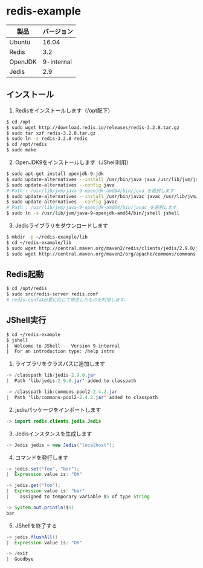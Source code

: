 # redis-example

| 製品 | バージョン |
|---|---|
| Ubuntu | 16.04 |
| Redis | 3.2 |
| OpenJDK | 9-internal |
| Jedis | 2.9 |

## インストール

1. Redisをインストールします（/opt配下）

```bash
$ cd /opt
$ sudo wget http://download.redis.io/releases/redis-3.2.8.tar.gz
$ sudo tar xzf redis-3.2.8.tar.gz
$ sudo ln -s redis-3.2.8 redis
$ cd /opt/redis
$ sudo make
```

2. OpenJDK9をインストールします（JShell利用）

```bash
$ sudo apt-get install openjdk-9-jdk
$ sudo update-alternatives --install /usr/bin/java java /usr/lib/jvm/java-9-openjdk-amd64/bin/java 1081
$ sudo update-alternatives --config java
# Path : /usr/lib/jvm/java-9-openjdk-amd64/bin/java を選択します
$ sudo update-alternatives --install /usr/bin/javac javac /usr/lib/jvm/java-9-openjdk-amd64/bin/javac 1081
$ sudo update-alternatives --config javac
# Path : /usr/lib/jvm/java-9-openjdk-amd64/bin/javac を選択します
$ sudo ln -s /usr/lib/jvm/java-9-openjdk-amd64/bin/jshell jshell
```

3. Jedisライブラリをダウンロードします

```bash
$ mkdir -p ~/redis-example/lib
$ cd ~/redis-example/lib
$ sudo wget http://central.maven.org/maven2/redis/clients/jedis/2.9.0/jedis-2.9.0.jar
$ sudo wget http://central.maven.org/maven2/org/apache/commons/commons-pool2/2.4.2/commons-pool2-2.4.2.jar
```

## Redis起動

```bash
$ cd /opt/redis
$ sudo src/redis-server redis.conf
# redis.confは必要に応じて修正したものを利用します。
```

## JShell実行

```bash
$ cd ~/redis-example
$ jshell
|  Welcome to JShell -- Version 9-internal
|  For an introduction type: /help intro
```

1. ライブラリをクラスパスに追加します

```java
-> /classpath lib/jedis-2.9.0.jar
|  Path 'lib/jedis-2.9.0.jar' added to classpath

-> /classpath lib/commons-pool2-2.4.2.jar
|  Path 'lib/commons-pool2-2.4.2.jar' added to classpath
```

2. jedisパッケージをインポートします

```java
-> import redis.clients.jedis.Jedis
```

3. Jedisインスタンスを生成します

```java
-> Jedis jedis = new Jedis("localhost");
```

4. コマンドを発行します

```java
-> jedis.set("foo", "bar");
|  Expression value is: "OK"

-> jedis.get("foo");
|  Expression value is: "bar"
|    assigned to temporary variable $5 of type String

-> System.out.println($5)
bar
```

5. JShellを終了する

```java
-> jedis.flushAll()
|  Expression value is: "OK"

-> /exit
|  Goodbye
```

